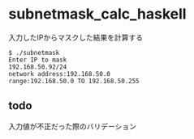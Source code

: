 # subnetmask_calc_haskell

入力したIPからマスクした結果を計算する

```
$ ./subnetmask
Enter IP to mask
192.168.50.92/24
network address:192.168.50.0
range:192.168.50.0 TO 192.168.50.255
```

## todo

入力値が不正だった際のバリデーション

